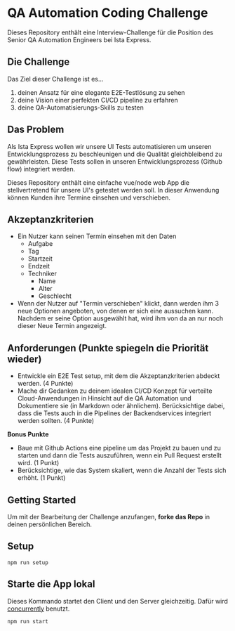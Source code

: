 # QA Automation Coding Challenge

Dieses Repository enthält eine Interview-Challenge für die Position des Senior QA Automation Engineers bei Ista Express.

## Die Challenge

Das Ziel dieser Challenge ist es...

1. deinen Ansatz für eine elegante E2E-Testlösung zu sehen
1. deine Vision einer perfekten CI/CD pipeline zu erfahren
1. deine QA-Automatisierungs-Skills zu testen

## Das Problem

Als Ista Express wollen wir unsere UI Tests automatisieren um unseren Entwicklungsprozess zu beschleunigen und die Qualität gleichbleibend zu gewährleisten.
Diese Tests sollen in unseren Entwicklungsprozess (Github flow) integriert werden.

Dieses Repository enthält eine einfache vue/node web App die stellvertretend für unsere UI's getestet werden soll. In dieser Anwendung können Kunden ihre Termine einsehen und verschieben.

## Akzeptanzkriterien

- Ein Nutzer kann seinen Termin einsehen mit den Daten
  - Aufgabe
  - Tag
  - Startzeit
  - Endzeit
  - Techniker
    - Name
    - Alter
    - Geschlecht
- Wenn der Nutzer auf "Termin verschieben" klickt, dann werden ihm 3 neue Optionen angeboten, von denen er sich eine aussuchen kann.
  Nachdem er seine Option ausgewählt hat, wird ihm von da an nur noch dieser Neue Termin angezeigt.

## Anforderungen (Punkte spiegeln die Priorität wieder)

- Entwickle ein E2E Test setup, mit dem die Akzeptanzkriterien abdeckt werden. (4 Punkte)
- Mache dir Gedanken zu deinem idealen CI/CD Konzept für verteilte Cloud-Anwendungen in Hinsicht auf die QA Automation und Dokumentiere sie (in Markdown oder ähnlichem).
  Berücksichtige dabei, dass die Tests auch in die Pipelines der Backendservices integriert werden sollten. (4 Punkte)

**Bonus Punkte**

- Baue mit Github Actions eine pipeline um das Projekt zu bauen und zu starten und dann die Tests auszuführen, wenn ein Pull Request erstellt wird. (1 Punkt)
- Berücksichtige, wie das System skaliert, wenn die Anzahl der Tests sich erhöht. (1 Punkt)

## Getting Started

Um mit der Bearbeitung der Challenge anzufangen, **forke das Repo** in deinen persönlichen Bereich.

## Setup

```
npm run setup
```

## Starte die App lokal

Dieses Kommando startet den Client und den Server gleichzeitig. Dafür wird [concurrently](https://github.com/kimmobrunfeldt/concurrently) benutzt.

```
npm run start
```
